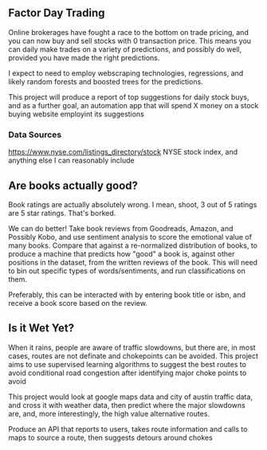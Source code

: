 ## Factor Day Trading
Online brokerages have fought a race to the bottom on trade pricing, and you can now buy and sell stocks with 0 transaction price. This means you can daily make trades on a variety of predictions, and possibly do well, provided you have made the right predictions.

I expect to need to employ webscraping technologies, regressions, and likely random forests and boosted trees for the predictions. 

This project will produce a report of top suggestions for daily stock buys, and as a further goal, an automation app that will spend X money on a stock buying website employint its suggestions


### Data Sources
https://www.nyse.com/listings_directory/stock
NYSE stock index, and anything else I can reasonably include

## Are books actually good?

Book ratings are actually absolutely wrong. I mean, shoot, 3 out of 5 ratings are 5 star ratings. That's borked. 

We can do better! Take book reviews from Goodreads, Amazon, and Possibly Kobo, and use sentiment analysis to score the emotional value of many books. Compare that against a re-normalized distribution of books, to produce a machine that predicts how "good" a book is, against other positions in the dataset, from the written reviews of the book. This will need to bin out specific types of words/sentiments, and run classifications on them. 

Preferably, this can be interacted with by entering book title or isbn, and receive a book score based on the review. 

## Is it Wet Yet?

When it rains, people are aware of traffic slowdowns, but there are, in most cases, routes are not definate and chokepoints can be avoided. This project aims to use supervised learning algorithms to suggest the best routes to avoid conditional road congestion after identifying major choke points to avoid

This project would look at google maps data and city of austin traffic data, and cross it with weather data, then predict where the major slowdowns are, and, more interestingly, the high value alternative routes. 

Produce an API that reports to users, takes route information and calls to maps to source a route, then suggests detours around chokes


